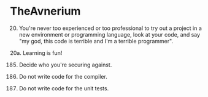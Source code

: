 # TheAvnerium


20. You're never too experienced or too professional to try out a project in a new environment or programming language, look at your code, and say "my god, this code is terrible and I'm a terrible programmer". 

20a. Learning is fun! 

185. Decide who you're securing against.

372510. Do not write code for the compiler.

372511. Do not write code for the unit tests.
